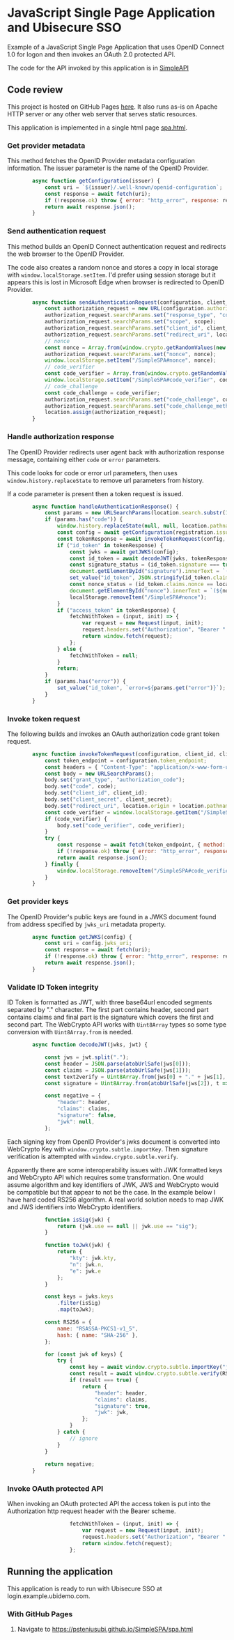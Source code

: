 # JavaScript Single Page Application and Ubisecure SSO

Example of a JavaScript Single Page Application that uses OpenID Connect 1.0 for logon and then invokes an OAuth 2.0 protected API.

The code for the API invoked by this application is in [SimpleAPI](https://github.com/psteniusubi/SimpleAPI)

## Code review

This project is hosted on GitHub Pages [here](https://psteniusubi.github.io/SimpleSPA/spa.html). It also runs as-is on Apache HTTP server or any other web server that serves static resources.

This application is implemented in a single html page [spa.html](docs/spa.html).

### Get provider metadata

This method fetches the OpenID Provider metadata configuration information. The issuer parameter is the name of the OpenID Provider. 

```javascript
        async function getConfiguration(issuer) {
            const uri = `${issuer}/.well-known/openid-configuration`;
            const response = await fetch(uri);
            if (!response.ok) throw { error: "http_error", response: response };
            return await response.json();
        }
```

### Send authentication request

This method builds an OpenID Connect authentication request and redirects the web browser to the OpenID Provider. 

The code also creates a random nonce and stores a copy in local storage with `window.localStorage.setItem`. I'd prefer using session storage but it appears this is lost in Microsoft Edge when browser is redirected to OpenID Provider.

```javascript
        async function sendAuthenticationRequest(configuration, client_id, scope) {
            const authorization_request = new URL(configuration.authorization_endpoint);
            authorization_request.searchParams.set("response_type", "code");
            authorization_request.searchParams.set("scope", scope);
            authorization_request.searchParams.set("client_id", client_id);
            authorization_request.searchParams.set("redirect_uri", location.origin + location.pathname);
            // nonce
            const nonce = Array.from(window.crypto.getRandomValues(new Uint32Array(4)), t => t.toString(36)).join("");
            authorization_request.searchParams.set("nonce", nonce);
            window.localStorage.setItem("/SimpleSPA#nonce", nonce);
            // code_verifier
            const code_verifier = Array.from(window.crypto.getRandomValues(new Uint32Array(4)), t => t.toString(36)).join("");
            window.localStorage.setItem("/SimpleSPA#code_verifier", code_verifier);
            // code_challenge
            const code_challenge = code_verifier;
            authorization_request.searchParams.set("code_challenge", code_challenge);
            authorization_request.searchParams.set("code_challenge_method", "plain");
            location.assign(authorization_request);
        }
```

### Handle authorization response

The OpenID Provider redirects user agent back with authorization response message, containing either `code` or `error` parameters.

This code looks for code or error url parameters, then uses `window.history.replaceState` to remove url parameters from history. 

If a code parameter is present then a token request is issued.

```javascript
        async function handleAuthenticationResponse() {
            const params = new URLSearchParams(location.search.substr(1));
            if (params.has("code")) {
                window.history.replaceState(null, null, location.pathname);
                const config = await getConfiguration(registration.issuer);
                const tokenResponse = await invokeTokenRequest(config, registration.client_id, registration.client_secret, params.get("code"));
                if ("id_token" in tokenResponse) {
                    const jwks = await getJWKS(config);
                    const id_token = await decodeJWT(jwks, tokenResponse.id_token);
                    const signature_status = (id_token.signature === true) ? "signature verified" : "invalid signature";
                    document.getElementById("signature").innerText = `(${signature_status})`;
                    set_value("id_token", JSON.stringify(id_token.claims, null, 2));
                    const nonce_status = (id_token.claims.nonce == localStorage.getItem("/SimpleSPA#nonce")) ? "nonce verified" : "invalid nonce";
                    document.getElementById("nonce").innerText = `(${nonce_status})`;
                    localStorage.removeItem("/SimpleSPA#nonce");
                }
                if ("access_token" in tokenResponse) {
                    fetchWithToken = (input, init) => {
                        var request = new Request(input, init);
                        request.headers.set("Authorization", "Bearer " + tokenResponse.access_token);
                        return window.fetch(request);
                    };
                } else {
                    fetchWithToken = null;
                }
                return;
            }
            if (params.has("error")) {
                set_value("id_token", `error=${params.get("error")}`);
            }
        }
```

### Invoke token request

The following builds and invokes an OAuth authorization code grant token request.

```javascript
        async function invokeTokenRequest(configuration, client_id, client_secret, code) {
            const token_endpoint = configuration.token_endpoint;
            const headers = { "Content-Type": "application/x-www-form-urlencoded" };
            const body = new URLSearchParams();
            body.set("grant_type", "authorization_code");
            body.set("code", code);
            body.set("client_id", client_id);
            body.set("client_secret", client_secret);
            body.set("redirect_uri", location.origin + location.pathname);
            const code_verifier = window.localStorage.getItem("/SimpleSPA#code_verifier");
            if (code_verifier) {
                body.set("code_verifier", code_verifier);
            }
            try {
                const response = await fetch(token_endpoint, { method: "POST", mode: "cors", headers: headers, body: body.toString() });
                if (!response.ok) throw { error: "http_error", response: response };
                return await response.json();
            } finally {
                window.localStorage.removeItem("/SimpleSPA#code_verifier");
            }
        }
```

### Get provider keys

The OpenID Provider's public keys are found in a JWKS document found from address specified by `jwks_uri` metadata property.

```javascript
        async function getJWKS(config) {
            const uri = config.jwks_uri;
            const response = await fetch(uri);
            if (!response.ok) throw { error: "http_error", response: response };
            return await response.json();
        }
```

### Validate ID Token integrity

ID Token is formatted as JWT, with three base64url encoded segments separated by "." character. The first part contains header, second part contains claims and final part is the signature which covers the first and second part.
The WebCrypto API works with `Uint8Array` types so some type conversion with `Uint8Array.from` is needed.

```javascript
        async function decodeJWT(jwks, jwt) {

            const jws = jwt.split(".");
            const header = JSON.parse(atobUrlSafe(jws[0]));
            const claims = JSON.parse(atobUrlSafe(jws[1]));
            const text2verify = Uint8Array.from(jws[0] + "." + jws[1], t => t.charCodeAt(0));
            const signature = Uint8Array.from(atobUrlSafe(jws[2]), t => t.charCodeAt(0));

            const negative = {
                "header": header,
                "claims": claims,
                "signature": false,
                "jwk": null,
            };
```

Each signing key from OpenID Provider's jwks document is converted into WebCrypto Key with `window.crypto.subtle.importKey`.
Then signature verification is attempted with `window.crypto.subtle.verify`.

Apparently there are some interoperability issues with JWK formatted keys and WebCrypto API which requires some transformation.
One would assume algorithm and key identifiers of JWK, JWS and WebCrypto would be compatible but that appear to not be the case. 
In the example below I have hard coded RS256 algorithm. A real world solution needs to map JWK and JWS identifiers into WebCrypto identifiers.

```javascript
            function isSig(jwk) {
                return (jwk.use == null || jwk.use == "sig");
            }

            function toJwk(jwk) {
                return {
                    "kty": jwk.kty,
                    "n": jwk.n,
                    "e": jwk.e
                };
            }

            const keys = jwks.keys
                .filter(isSig)
                .map(toJwk);

            const RS256 = {
                name: "RSASSA-PKCS1-v1_5",
                hash: { name: "SHA-256" },
            };

            for (const jwk of keys) {
                try {
                    const key = await window.crypto.subtle.importKey("jwk", jwk, RS256, false, ["verify"]);
                    const result = await window.crypto.subtle.verify(RS256, key, signature, text2verify);
                    if (result === true) {
                        return {
                            "header": header,
                            "claims": claims,
                            "signature": true,
                            "jwk": jwk,
                        };
                    }
                } catch {
                    // ignore
                }
            }
            
            return negative;
        }
```

### Invoke OAuth protected API

When invoking an OAuth protected API the access token is put into the Authorization http request header with the Bearer scheme.

```javascript
                    fetchWithToken = (input, init) => {
                        var request = new Request(input, init);
                        request.headers.set("Authorization", "Bearer " + tokenResponse.access_token);
                        return window.fetch(request);
                    };
```

## Running the application

This application is ready to run with Ubisecure SSO at login.example.ubidemo.com.

### With GitHub Pages

1. Navigate to https://psteniusubi.github.io/SimpleSPA/spa.html

